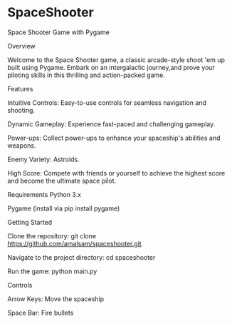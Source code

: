# SpaceShooter
Space Shooter Game with Pygame

Overview

Welcome to the Space Shooter game, a classic arcade-style shoot 'em up built using Pygame. Embark on an intergalactic journey,and prove your piloting skills in this thrilling and action-packed game.

Features

Intuitive Controls: Easy-to-use controls for seamless navigation and shooting.

Dynamic Gameplay: Experience fast-paced and challenging gameplay.

Power-ups: Collect power-ups to enhance your spaceship's abilities and weapons.

Enemy Variety: Astroids.

High Score: Compete with friends or yourself to achieve the highest score and become the ultimate space pilot.


Requirements
Python 3.x

Pygame (install via pip install pygame)

Getting Started

Clone the repository: git clone https://github.com/amalsam/spaceshooter.git

Navigate to the project directory: cd spaceshooter

Run the game: python main.py

Controls

Arrow Keys: Move the spaceship

Space Bar: Fire bullets

